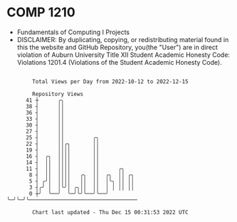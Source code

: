 # COMP 1210
- Fundamentals of Computing I Projects
- DISCLAIMER: By duplicating, copying, or redistributing material found in this the website and GitHub Repository, you(the "User") are in direct violation of Auburn University Title XII Student Academic Honesty Code: Violations 1201.4 (Violations of the Student Academic Honesty Code).
```

        Total Views per Day from 2022-10-12 to 2022-12-15

        Repository Views
      41 ┼      ╭╮
      38 ┤      ││
      36 ┤      ││
      33 ┤      ││
      30 ┤      ││
      27 ┤      ││
      25 ┤      ││         ╭╮
      22 ┤      ││╭╮       ││
      19 ┤      ││││       ││
      16 ┤  ╭╮  ││││       ││
      14 ┤  ││  ││││       ││
      11 ┤  ││  ││││       ││      ╭╮
       8 ┤  ││  ││││   ╭╮  ││  ╭╮  ││ ╭╮
       5 ┤ ╭╯│  ││││   ││  ││  │╰╮ ││ ││
       3 ┤╭╯ │  │╰╯│ ╭╮││  ││  │ │ ││ ││
       0 ┼╯  ╰──╯  ╰─╯╰╯╰──╯╰──╯ ╰─╯╰─╯╰──────────────────────────────────

        Chart last updated - Thu Dec 15 00:31:53 2022 UTC
        
```
